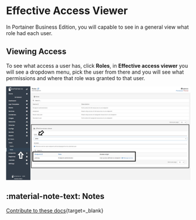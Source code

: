 # Effective Access Viewer

In Portainer Business Edition, you will capable to see in a general view what role had each user. 

## Viewing Access

To see what access a user has, click <b>Roles</b>, in <b>Effective access viewer</b> you will see a dropdown menu, pick the user from there and you will see what permissions and where that role was granted to that user.

![role](assets/roles1.png)

## :material-note-text: Notes

[Contribute to these docs](https://github.com/portainer/portainer-docs/blob/master/contributing.md){target=_blank}